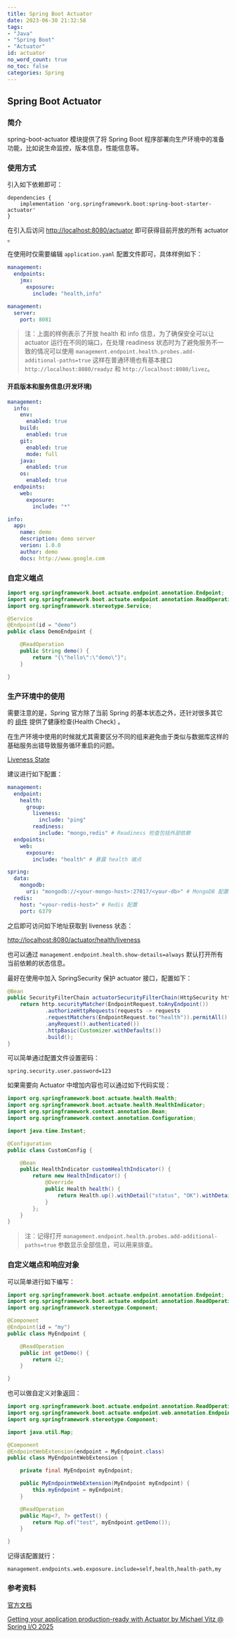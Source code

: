 ```yaml
---
title: Spring Boot Actuator
date: 2023-06-30 21:32:58
tags:
- "Java"
- "Spring Boot"
- "Actuator"
id: actuator 
no_word_count: true
no_toc: false
categories: Spring
---
```


## Spring Boot Actuator

### 简介

spring-boot-actuator 模块提供了将 Spring Boot 程序部署向生产环境中的准备功能，比如说生命监控，版本信息，性能信息等。

### 使用方式

引入如下依赖即可：

```grovvy
dependencies {
    implementation 'org.springframework.boot:spring-boot-starter-actuator'
}
```

在引入后访问 [http://localhost:8080/actuator](http://localhost:8080/actuator) 即可获得目前开放的所有 actuator 。

在使用时仅需要编辑 `application.yaml` 配置文件即可，具体样例如下： 

```yaml
management:
  endpoints:
    jmx:
      exposure:
        include: "health,info"

management:
  server:
    port: 8081
```

> 注：上面的样例表示了开放 health 和 info 信息，为了确保安全可以让 actuator 运行在不同的端口，在处理 readiness 状态时为了避免服务不一致的情况可以使用 `management.endpoint.health.probes.add-additional-paths=true` 这样在普通环境也有基本接口 `http://localhost:8080/readyz` 和 `http://localhost:8080/livez`。

#### 开启版本和服务信息(开发环境)

```yaml
management:
  info:
    env:
      enabled: true
    build:
      enabled: true
    git:
      enabled: true
      mode: full
    java:
      enabled: true
    os:
      enabled: true
  endpoints:
    web:
      exposure:
        include: "*"

info:
  app:
    name: demo
    description: demo server
    verion: 1.0.0
    author: demo
    docs: http://www.google.com
```

### 自定义端点

```java
import org.springframework.boot.actuate.endpoint.annotation.Endpoint;
import org.springframework.boot.actuate.endpoint.annotation.ReadOperation;
import org.springframework.stereotype.Service;

@Service
@Endpoint(id = "demo")
public class DemoEndpoint {

    @ReadOperation
    public String demo() {
        return "{\"hello\":\"demo\"}";
    }

}
```

### 生产环境中的使用

需要注意的是，Spring 官方除了当前 Spring 的基本状态之外，还针对很多其它的 [组件](https://docs.spring.io/spring-boot/reference/actuator/endpoints.html#actuator.endpoints.health.auto-configured-health-indicators) 提供了健康检查(Health Check) 。

在生产环境中使用的时候就尤其需要区分不同的组来避免由于类似与数据库这样的基础服务出错导致服务循环重启的问题。

[Liveness State](https://docs.spring.io/spring-boot/reference/features/spring-application.html#features.spring-application.application-availability.liveness)

建议进行如下配置：

```yaml
management:
  endpoint:
    health:
      group:
        liveness:
          include: "ping"
        readiness:
          include: "mongo,redis" # Readiness 检查包括外部依赖
  endpoints:
    web:
      exposure:
        include: "health" # 暴露 health 端点

spring:
  data:
    mongodb:
      uri: "mongodb://<your-mongo-host>:27017/<your-db>" # MongoDB 配置
  redis:
    host: "<your-redis-host>" # Redis 配置
    port: 6379
```

之后即可访问如下地址获取到 liveness 状态：

[http://localhost:8080/actuator/health/liveness](http://localhost:8080/actuator/health/liveness)

也可以通过 `management.endpoint.health.show-details=always` 默认打开所有当前依赖的状态信息。

最好在使用中加入 SpringSecurity 保护 actuator 接口，配置如下：

```java
@Bean
public SecurityFilterChain actuatorSecurityFilterChain(HttpSecurity http) throws Exception {
    return http.securityMatcher(EndpointRequest.toAnyEndpoint())
            .authorizeHttpRequests(requests -> requests
            .requestMatchers(EndpointRequest.to("health")).permitAll()
            .anyRequest().authenticated())
            .httpBasic(Customizer.withDefaults())
            .build();
}
```

可以简单通过配置文件设置密码：

```text
spring.security.user.password=123
```

如果需要向 Actuator 中增加内容也可以通过如下代码实现：

```java
import org.springframework.boot.actuate.health.Health;
import org.springframework.boot.actuate.health.HealthIndicator;
import org.springframework.context.annotation.Bean;
import org.springframework.context.annotation.Configuration;

import java.time.Instant;

@Configuration
public class CustomConfig {

    @Bean
    public HealthIndicator customHealthIndicator() {
        return new HealthIndicator() {
            @Override
            public Health health() {
                return Health.up().withDetail("status", "OK").withDetail("now", Instant.now()).build();
            }
        };
    }
}
```

> 注：记得打开 `management.endpoint.health.probes.add-additional-paths=true` 参数显示全部信息，可以用来排查。

### 自定义端点和响应对象

可以简单进行如下编写：

```java
import org.springframework.boot.actuate.endpoint.annotation.Endpoint;
import org.springframework.boot.actuate.endpoint.annotation.ReadOperation;
import org.springframework.stereotype.Component;

@Component
@Endpoint(id = "my")
public class MyEndpoint {

    @ReadOperation
    public int getDemo() {
        return 42;
    }

}
```

也可以做自定义对象返回：

```java
import org.springframework.boot.actuate.endpoint.annotation.ReadOperation;
import org.springframework.boot.actuate.endpoint.web.annotation.EndpointWebExtension;
import org.springframework.stereotype.Component;

import java.util.Map;

@Component
@EndpointWebExtension(endpoint = MyEndpoint.class)
public class MyEndpointWebExtension {

    private final MyEndpoint myEndpoint;

    public MyEndpointWebExtension(MyEndpoint myEndpoint) {
        this.myEndpoint = myEndpoint;
    }

    @ReadOperation
    public Map<?, ?> getTest() {
        return Map.of("test", myEndpoint.getDemo());
    }

}
```

记得该配置就行：

```text
management.endpoints.web.exposure.include=self,health,health-path,my
```

### 参考资料

[官方文档](https://docs.spring.io/spring-boot/docs/current/reference/html/actuator.html)

[Getting your application production-ready with Actuator by Michael Vitz @ Spring I/O 2025](https://www.youtube.com/watch?v=mqhxDDee4Vg)

